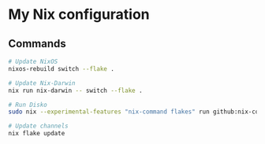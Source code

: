 # My Nix configuration

## Commands
```bash
# Update NixOS
nixos-rebuild switch --flake .
```
```bash
# Update Nix-Darwin
nix run nix-darwin -- switch --flake .
```
```bash
# Run Disko 
sudo nix --experimental-features "nix-command flakes" run github:nix-community/disko/latest -- --mode destroy,format,mount /**/disko.nix
```

```bash
# Update channels
nix flake update
```
```bash
